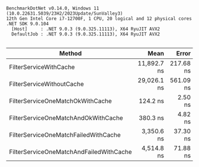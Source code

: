 ```

BenchmarkDotNet v0.14.0, Windows 11 (10.0.22631.5039/23H2/2023Update/SunValley3)
12th Gen Intel Core i7-12700F, 1 CPU, 20 logical and 12 physical cores
.NET SDK 9.0.104
  [Host]     : .NET 9.0.3 (9.0.325.11113), X64 RyuJIT AVX2
  DefaultJob : .NET 9.0.3 (9.0.325.11113), X64 RyuJIT AVX2


```
| Method                                  | Mean        | Error     | StdDev    | Gen0   | Allocated |
|---------------------------------------- |------------:|----------:|----------:|-------:|----------:|
| FilterServiceWithCache                  | 11,892.7 ns | 217.68 ns | 203.61 ns | 0.8545 |   11641 B |
| FilterServiceWithoutCache               | 29,026.1 ns | 561.09 ns | 822.44 ns | 3.1738 |   43931 B |
| FilterServiceOneMatchOkWithCache        |    124.2 ns |   2.50 ns |   3.97 ns | 0.0317 |     416 B |
| FilterServiceOneMatchAndOkWithCache     |    380.3 ns |   4.82 ns |   4.51 ns | 0.0787 |    1032 B |
| FilterServiceOneMatchFailedWithCache    |  3,350.6 ns |  37.30 ns |  34.89 ns | 0.2022 |    2664 B |
| FilterServiceOneMatchAndFailedWithCache |  4,514.8 ns |  71.88 ns |  67.23 ns | 0.2899 |    3944 B |
